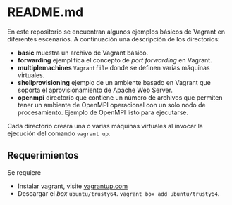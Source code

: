# README.md

En este repositorio se encuentran algunos ejemplos básicos de Vagrant en diferentes escenarios. A continuación una descripción de los directorios:

* **basic** muestra un archivo de Vagrant básico.
* **forwarding** ejemplifica el concepto de *port forwarding* en Vagrant.
* **multiplemachines** `Vagrantfile` donde se definen varias máquinas virtuales.
* **shellprovisioning** ejemplo de un ambiente basado en Vagrant que soporta el aprovisionamiento de Apache Web Server.
* **openmpi** directorio que contiene un número de archivos que permiten tener un ambiente de OpenMPI operacional con un solo nodo de procesamiento. Ejemplo de OpenMPI listo para ejecutarse.

Cada directorio creará una o varias máquinas virtuales al invocar la ejecución del comando `vagrant up`.

## Requerimientos

Se requiere

* Instalar vagrant, visite [vagrantup.com](http://vagrantup.com)
* Descargar el *box* `ubuntu/trusty64`. `vagrant box add ubuntu/trusty64`.
